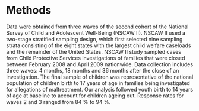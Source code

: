 # Methods 

Data were obtained from three waves of the second cohort of the National Survey of Child and Adolescent Well-Being (NSCAW II). NSCAW II used a two-stage stratified sampling design, which first selected nine sampling strata consisting of the eight states with the largest child welfare caseloads and the remainder of the United States. NSCAW II study sampled cases from Child Protective Services investigations of families that were closed between February 2008 and April 2009 nationwide. Data collection includes three waves: 4 months, 18 months and 36 months after the close of an investigation. The final sample of children was representative of the national population of children birth to 17 years of age in families being investigated for allegations of maltreatment. Our analysis followed youth birth to 14 years of age at baseline to account for children ageing out. Response rates for waves 2 and 3 ranged from 84 % to 94 %. 


